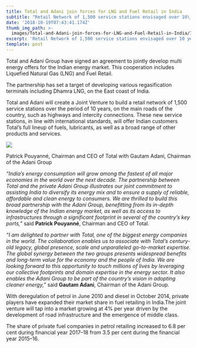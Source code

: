 ```yaml
---
title: Total and Adani join forces for LNG and Fuel Retail in India
subtitle: "Retail Network of 1,500 service stations envisaged over 10\_years"
date: '2018-10-19T07:43:41.174Z'
thumb_img_path: >-
  images/Total-and-Adani-join-forces-for-LNG-and-Fuel-Retail-in-India/1*cik20dl1pAZAB7eDS8IbAg.jpeg
excerpt: 'Retail Network of 1,500 service stations envisaged over 10 years'
template: post
---
```

Total and Adani Group have signed an agreement to jointly develop multi energy offers for the Indian energy market. This cooperation includes Liquefied Natural Gas (LNG) and Fuel Retail.

The partnership has set a target of developing various regasification terminals including Dhamra LNG, on the East coast of India.

Total and Adani will create a Joint Venture to build a retail network of 1,500 service stations over the period of 10 years, on the main roads of the country, such as highways and intercity connections. These new service stations, in line with international standards, will offer Indian customers Total’s full lineup of fuels, lubricants, as well as a broad range of other products and services.

![](/images/Total-and-Adani-join-forces-for-LNG-and-Fuel-Retail-in-India/1*cik20dl1pAZAB7eDS8IbAg.jpeg)

<figcaption>Patrick Pouyanné, Chairman and CEO of Total with Gautam Adani, Chairman of the Adani&nbsp;Group</figcaption>

*“India’s energy consumption will grow among the fastest of all major economies in the world over the next decade. The partnership between Total and the private Adani Group illustrates our joint commitment to assisting India to diversify its energy mix and to ensure a supply of reliable, affordable and clean energy to consumers. We are thrilled to build this broad partnership with the Adani Group, benefitting from its in-depth knowledge of the Indian energy market, as well as its access to infrastructures through a significant footprint in several of the country’s key ports,”* said **Patrick Pouyanné**, Chairman and CEO of Total.

*“I am delighted to partner with Total, one of the biggest energy companies in the world. The collaboration enables us to associate with Total’s century-old legacy, global presence, scale and unparalleled go-to-market expertise. The global synergy between the two groups presents widespread benefits and long-term value for the economy and the people of India. We are looking forward to this opportunity to touch millions of lives by leveraging our collective footprints and domain expertise in the energy sector. It also enables the Adani Group to be part of the country’s vision in adopting cleaner energy,”* said **Gautam Adani**, Chairman of the Adani Group.

With deregulation of petrol in June 2010 and diesel in October 2014, private players have expanded their market share in fuel retailing in India.The joint venture will tap into a market growing at 4% per year driven by the development of road infrastructure and the emergence of middle class.

The share of private fuel companies in petrol retailing increased to 6.8 per cent during financial year 2017–18 from 3.5 per cent during the financial year 2015–16.
